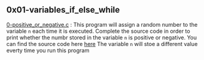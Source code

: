 ## 0x01-variables_if_else_while

[0-positive_or_negative.c](./0-positive_or_negative) :
 This program will assign a random number to the variable `n` each time it is executed. Complete the source code in order to print whether the numbr stored in the variable `n` is positive or negative.
     You can find the source code here [here](https://github.com/holbertonschool/0x01.c/blob/master/0-positive_or_negative_c)
     The variable `n` will stoe a different value everty time you run this program